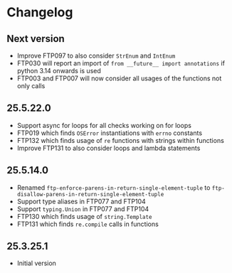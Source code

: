 # Changelog

## Next version
- Improve FTP097 to also consider `StrEnum` and `IntEnum`
- FTP030 will report an import of `from __future__ import annotations` if python 3.14 onwards is used
- FTP003 and FTP007 will now consider all usages of the functions not only calls

## 25.5.22.0
- Support async for loops for all checks working on for loops
- FTP019 which finds `OSError` instantiations with `errno` constants
- FTP132 which finds usage of ``re`` functions with strings within functions
- Improve FTP131 to also consider loops and lambda statements

## 25.5.14.0
- Renamed `ftp-enforce-parens-in-return-single-element-tuple` to `ftp-disallow-parens-in-return-single-element-tuple`
- Support type aliases in FTP077 and FTP104
- Support `typing.Union` in FTP077 and FTP104
- FTP130 which finds usage of `string.Template`
- FTP131 which finds `re.compile` calls in functions

## 25.3.25.1

* Initial version
